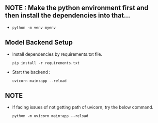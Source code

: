 ## NOTE : Make the python environment first and then install the dependencies into that...
- ```
  python -m venv myenv
  ```

## Model Backend Setup
- Install dependencies by requirements.txt file.
    ``` 
    pip install -r requirements.txt
    ```

- Start the backend : 
    ```
    uvicorn main:app --reload
    ```
## NOTE
- If facing issues of not getting path of uvicorn, try the below command.
    ```
    python -m uvicorn main:app --reload
    ```

